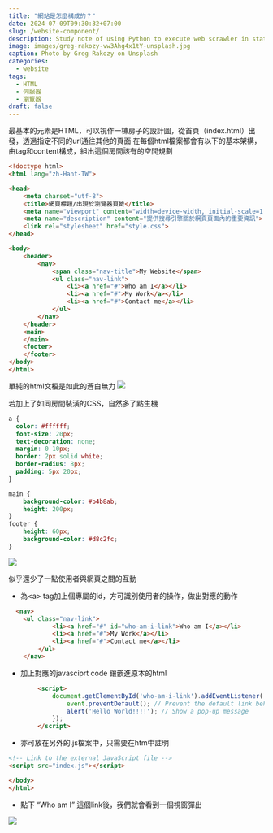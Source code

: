 ```yaml
---
title: "網站是怎麼構成的？"
date: 2024-07-09T09:30:32+07:00
slug: /website-component/
description: Study note of using Python to execute web scrawler in static and dynamci approaches.
image: images/greg-rakozy-vw3Ahg4x1tY-unsplash.jpg
caption: Photo by Greg Rakozy on Unsplash
categories:
  - website
tags:
  - HTML
  - 伺服器
  - 瀏覽器
draft: false
---
```


最基本的元素是HTML，可以視作一棟房子的設計圖，從首頁（index.html）出發，透過指定不同的url通往其他的頁面
在每個html檔案都會有以下的基本架構，由tag和content構成，組出這個房間該有的空間規劃

```HTML
<!doctype html>
<html lang="zh-Hant-TW">

<head>
	<meta charset="utf-8">
	<title>網頁標題/出現於瀏覽器頁籤</title>
	<meta name="viewport" content="width=device-width, initial-scale=1.0">
	<meta name="description" content="提供搜尋引擎關於網頁頁面內的重要資訊">
	<link rel="stylesheet" href="style.css">
</head>

<body>
	<header>
		<nav>
			<span class="nav-title">My Website</span>
			<ul class="nav-link">
				<li><a href="#">Who am I</a></li>
				<li><a href="#">My Work</a></li>
				<li><a href="#">Contact me</a></li>
			</ul>
		</nav>
	</header>
	<main>
	</main>
	<footer>
	</footer>
</body>
</html>
```
單純的html文檔是如此的蒼白無力
![](/images/only_html_demo.png)

若加上了如同房間裝潢的CSS，自然多了點生機

```CSS
a {
  color: #ffffff;
  font-size: 20px;
  text-decoration: none;
  margin: 0 10px;
  border: 2px solid white;
  border-radius: 8px;
  padding: 5px 20px;
}

main {
	background-color: #b4b8ab;
	height: 200px;
}
footer {
	height: 60px;
	background-color: #d8c2fc;
}
```
![](/images/html_css_demo.png)

似乎還少了一點使用者與網頁之間的互動
- 為\<a\> tag加上個專屬的id，方可識別使用者的操作，做出對應的動作
```html
  <nav>
    <ul class="nav-link">
			<li><a href="#" id="who-am-i-link">Who am I</a></li>
			<li><a href="#">My Work</a></li>
			<li><a href="#">Contact me</a></li>
		</ul>
	</nav>
```
- 加上對應的javasciprt code 鑲嵌進原本的html 
  
```HTML
		<script>
			document.getElementById('who-am-i-link').addEventListener('click', function(event) {
				event.preventDefault(); // Prevent the default link behavior
				alert('Hello World!!!!'); // Show a pop-up message
			});
		</script>
```
  - 亦可放在另外的.js檔案中，只需要在htm中註明
```html
<!-- Link to the external JavaScript file -->
<script src="index.js"></script>

</body>
</html>
```
- 點下 “Who am I” 這個link後，我們就會看到一個視窗彈出

![](/images/action_html.png)



